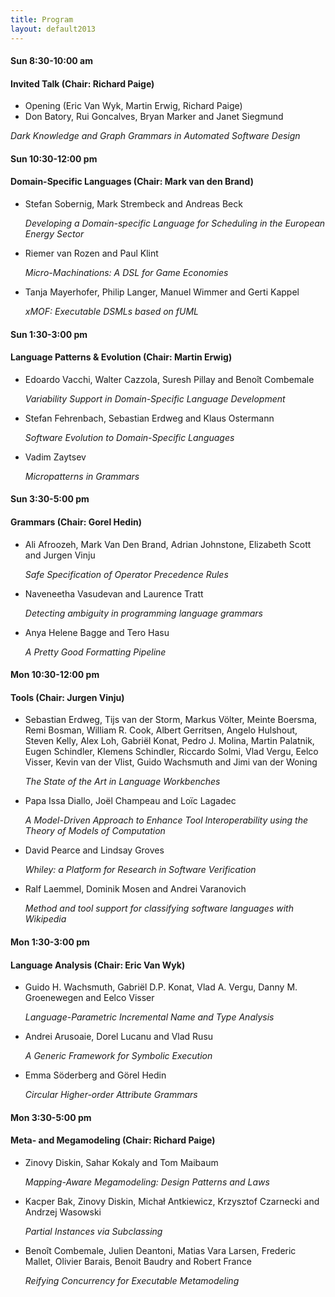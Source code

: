 ```yaml
---
title: Program
layout: default2013
---
```


#### Sun 8:30-10:00 am
#### Invited Talk (Chair: Richard Paige)

* Opening (Eric Van Wyk, Martin Erwig, Richard Paige)
* Don Batory, Rui Goncalves, Bryan Marker and Janet Siegmund

_Dark Knowledge and Graph Grammars in Automated Software Design_

#### Sun 10:30-12:00 pm
#### Domain-Specific Languages (Chair: Mark van den Brand)

* Stefan Sobernig, Mark Strembeck and Andreas Beck

  _Developing a Domain-specific Language for Scheduling in the European Energy Sector_

* Riemer van Rozen and Paul Klint

  _Micro-Machinations: A DSL for Game Economies_

* Tanja Mayerhofer, Philip Langer, Manuel Wimmer and Gerti Kappel

  _xMOF: Executable DSMLs based on fUML_

#### Sun 1:30-3:00 pm
#### Language Patterns & Evolution (Chair: Martin Erwig)

* Edoardo Vacchi, Walter Cazzola, Suresh Pillay and Benoît Combemale

  _Variability Support in Domain-Specific Language Development_

* Stefan Fehrenbach, Sebastian Erdweg and Klaus Ostermann

  _Software Evolution to Domain-Specific Languages_

* Vadim Zaytsev

  _Micropatterns in Grammars_

#### Sun 3:30-5:00 pm
#### Grammars (Chair: Gorel Hedin)

* Ali Afroozeh, Mark Van Den Brand, Adrian Johnstone, Elizabeth Scott and Jurgen Vinju

  _Safe Specification of Operator Precedence Rules_

* Naveneetha Vasudevan and Laurence Tratt

  _Detecting ambiguity in programming language grammars_

* Anya Helene Bagge and Tero Hasu

  _A Pretty Good Formatting Pipeline_

#### Mon 10:30-12:00 pm
#### Tools (Chair: Jurgen Vinju)

* Sebastian Erdweg, Tijs van der Storm, Markus Völter, Meinte Boersma, Remi Bosman, William R. Cook, Albert Gerritsen, Angelo Hulshout, Steven Kelly, Alex Loh, Gabriël Konat, Pedro J. Molina, Martin Palatnik, Eugen Schindler, Klemens Schindler, Riccardo Solmi, Vlad Vergu, Eelco Visser, Kevin van der Vlist, Guido Wachsmuth and Jimi van der Woning

  _The State of the Art in Language Workbenches_ 

* Papa Issa Diallo, Joël Champeau and Loïc Lagadec

  _A Model-Driven Approach to Enhance Tool Interoperability using the Theory of Models of Computation_

* David Pearce and Lindsay Groves

  _Whiley: a Platform for Research in Software Verification_

* Ralf Laemmel, Dominik Mosen and Andrei Varanovich

  _Method and tool support for classifying software languages with Wikipedia_

#### Mon 1:30-3:00 pm
#### Language Analysis (Chair: Eric Van Wyk)

* Guido H. Wachsmuth, Gabriël D.P. Konat, Vlad A. Vergu, Danny
  M. Groenewegen and Eelco Visser 

  _Language-Parametric Incremental Name and Type Analysis_

* Andrei Arusoaie, Dorel Lucanu and Vlad Rusu

  _A Generic Framework for Symbolic Execution_

* Emma Söderberg and Görel Hedin

  _Circular Higher-order Attribute Grammars_

#### Mon 3:30-5:00 pm
#### Meta- and Megamodeling (Chair: Richard Paige)

* Zinovy Diskin, Sahar Kokaly and Tom Maibaum

  _Mapping-Aware Megamodeling: Design Patterns and Laws_

* Kacper Bak, Zinovy Diskin, Michał Antkiewicz, Krzysztof Czarnecki and Andrzej Wasowski

  _Partial Instances via Subclassing_

* Benoît Combemale, Julien Deantoni, Matias Vara Larsen, Frederic Mallet, Olivier Barais, Benoit Baudry and Robert France

  _Reifying Concurrency for Executable Metamodeling_
